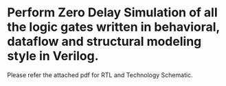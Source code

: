 # Perform Zero Delay Simulation of all the logic gates written in behavioral, dataflow and structural modeling style in Verilog.

Please refer the attached pdf for RTL and Technology Schematic.
